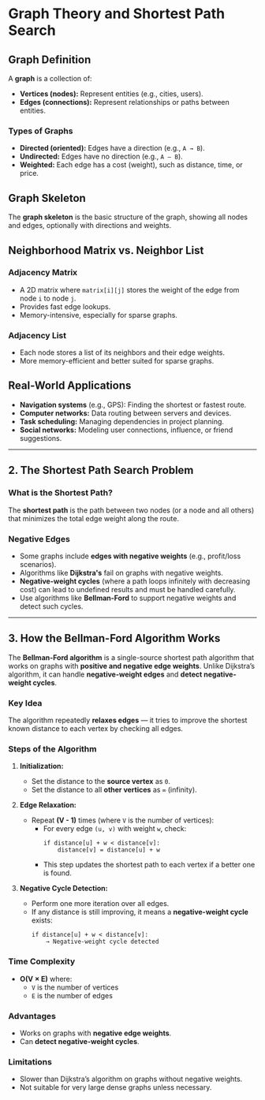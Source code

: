 # Graph Theory and Shortest Path Search

## Graph Definition

A **graph** is a collection of:

- **Vertices (nodes):** Represent entities (e.g., cities, users).
- **Edges (connections):** Represent relationships or paths between entities.

### Types of Graphs

- **Directed (oriented):** Edges have a direction (e.g., `A → B`).
- **Undirected:** Edges have no direction (e.g., `A — B`).
- **Weighted:** Each edge has a cost (weight), such as distance, time, or price.

## Graph Skeleton

The **graph skeleton** is the basic structure of the graph, showing all nodes and edges, optionally with directions and weights.

## Neighborhood Matrix vs. Neighbor List

### Adjacency Matrix
- A 2D matrix where `matrix[i][j]` stores the weight of the edge from node `i` to node `j`.
- Provides fast edge lookups.
- Memory-intensive, especially for sparse graphs.

### Adjacency List
- Each node stores a list of its neighbors and their edge weights.
- More memory-efficient and better suited for sparse graphs.

## Real-World Applications

- **Navigation systems** (e.g., GPS): Finding the shortest or fastest route.
- **Computer networks:** Data routing between servers and devices.
- **Task scheduling:** Managing dependencies in project planning.
- **Social networks:** Modeling user connections, influence, or friend suggestions.

---

## 2. The Shortest Path Search Problem

### What is the Shortest Path?

The **shortest path** is the path between two nodes (or a node and all others) that minimizes the total edge weight along the route.

### Negative Edges

- Some graphs include **edges with negative weights** (e.g., profit/loss scenarios).
- Algorithms like **Dijkstra's** fail on graphs with negative weights.
- **Negative-weight cycles** (where a path loops infinitely with decreasing cost) can lead to undefined results and must be handled carefully.
- Use algorithms like **Bellman-Ford** to support negative weights and detect such cycles.

---

## 3. How the Bellman-Ford Algorithm Works

The **Bellman-Ford algorithm** is a single-source shortest path algorithm that works on graphs with **positive and negative edge weights**. Unlike Dijkstra’s algorithm, it can handle **negative-weight edges** and **detect negative-weight cycles**.

### Key Idea

The algorithm repeatedly **relaxes edges** — it tries to improve the shortest known distance to each vertex by checking all edges.

### Steps of the Algorithm

1. **Initialization:**
   - Set the distance to the **source vertex** as `0`.
   - Set the distance to all **other vertices** as `∞` (infinity).

2. **Edge Relaxation:**
   - Repeat **(V - 1)** times (where `V` is the number of vertices):
      - For every edge `(u, v)` with weight `w`, check:
        ```
        if distance[u] + w < distance[v]:
            distance[v] = distance[u] + w
        ```
      - This step updates the shortest path to each vertex if a better one is found.

3. **Negative Cycle Detection:**
   - Perform one more iteration over all edges.
   - If any distance is still improving, it means a **negative-weight cycle** exists:
     ```
     if distance[u] + w < distance[v]:
         → Negative-weight cycle detected
     ```

### Time Complexity

- **O(V × E)** where:
   - `V` is the number of vertices
   - `E` is the number of edges

### Advantages

- Works on graphs with **negative edge weights**.
- Can **detect negative-weight cycles**.

### Limitations

- Slower than Dijkstra’s algorithm on graphs without negative weights.
- Not suitable for very large dense graphs unless necessary.

